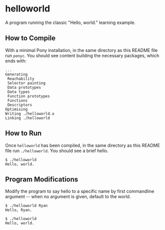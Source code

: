# helloworld

A program running the classic "Hello, world." learning example.

## How to Compile

With a minimal Pony installation, in the same directory as this README file run `ponyc`. You should see content building the necessary packages, which ends with:

```console
...
Generating
 Reachability
 Selector painting
 Data prototypes
 Data types
 Function prototypes
 Functions
 Descriptors
Optimising
Writing ./helloworld.o
Linking ./helloworld
```

## How to Run

Once `helloworld` has been compiled, in the same directory as this README file run `./helloworld`. You should see a brief hello.

```console
$ ./helloworld 
Hello, world.
```

## Program Modifications

Modify the program to say hello to a specific name by first commandline argument -- when no argument is given, default to the world.

```console
$ ./helloworld Ryan
Hello, Ryan.
```

```console
$ ./helloworld
Hello, world.
```
